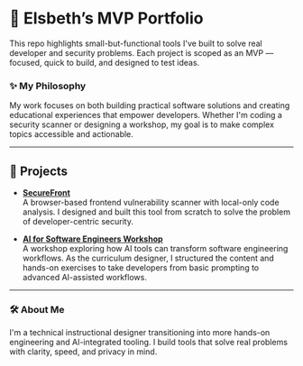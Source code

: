 # 🧠 Elsbeth’s MVP Portfolio

This repo highlights small-but-functional tools I've built to solve real developer and security problems. Each project is scoped as an MVP — focused, quick to build, and designed to test ideas.

### ✨ My Philosophy
My work focuses on both building practical software solutions and creating educational experiences that empower developers. Whether I'm coding a security scanner or designing a workshop, my goal is to make complex topics accessible and actionable.

---

## 🚀 Projects

- **[SecureFront](./securefront/README.md)**  
  A browser-based frontend vulnerability scanner with local-only code analysis. I designed and built this tool from scratch to solve the problem of developer-centric security.

- **[AI for Software Engineers Workshop](./ai-for-se-workshop/README.md)**  
  A workshop exploring how AI tools can transform software engineering workflows. As the curriculum designer, I structured the content and hands-on exercises to take developers from basic prompting to advanced AI-assisted workflows.

---

### 🛠 About Me
I'm a technical instructional designer transitioning into more hands-on engineering and AI-integrated tooling. I build tools that solve real problems with clarity, speed, and privacy in mind.

